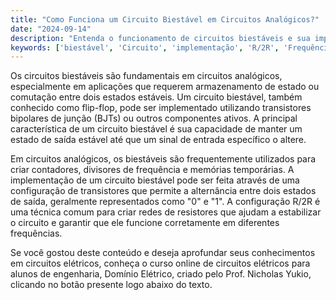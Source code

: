 ```yaml
---
title: "Como Funciona um Circuito Biestável em Circuitos Analógicos?"
date: "2024-09-14"
description: "Entenda o funcionamento de circuitos biestáveis e sua importância em circuitos analógicos."
keywords: ['biestável', 'Circuito', 'implementação', 'R/2R', 'Frequência', 'BJT', 'ativo']
---
```


Os circuitos biestáveis são fundamentais em circuitos analógicos, especialmente em aplicações que requerem armazenamento de estado ou comutação entre dois estados estáveis. Um circuito biestável, também conhecido como flip-flop, pode ser implementado utilizando transistores bipolares de junção (BJTs) ou outros componentes ativos. A principal característica de um circuito biestável é sua capacidade de manter um estado de saída estável até que um sinal de entrada específico o altere.

Em circuitos analógicos, os biestáveis são frequentemente utilizados para criar contadores, divisores de frequência e memórias temporárias. A implementação de um circuito biestável pode ser feita através de uma configuração de transistores que permite a alternância entre dois estados de saída, geralmente representados como "0" e "1". A configuração R/2R é uma técnica comum para criar redes de resistores que ajudam a estabilizar o circuito e garantir que ele funcione corretamente em diferentes frequências.

Se você gostou deste conteúdo e deseja aprofundar seus conhecimentos em circuitos elétricos, conheça o curso online de circuitos elétricos para alunos de engenharia, Domínio Elétrico, criado pelo Prof. Nicholas Yukio, clicando no botão presente logo abaixo do texto.
